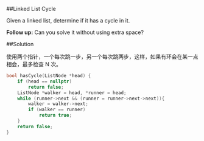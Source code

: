 ##Linked List Cycle

Given a linked list, determine if it has a cycle in it.

**Follow up:**
Can you solve it without using extra space?

##Solution

使用两个指针，一个每次跳一步，另一个每次跳两步，这样，如果有环会在某一点相会，最多检查 N 次。
```cpp
bool hasCycle(ListNode *head) {
    if (head == nullptr)
        return false;
    ListNode *walker = head, *runner = head;
    while (runner->next && (runner = runner->next->next)){
        walker = walker->next;
        if (walker == runner)
            return true;
    }
    return false;
}
```